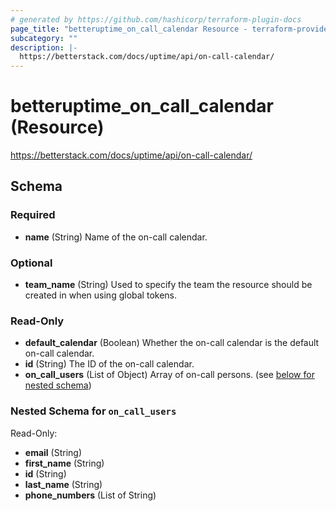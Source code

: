 ```yaml
---
# generated by https://github.com/hashicorp/terraform-plugin-docs
page_title: "betteruptime_on_call_calendar Resource - terraform-provider-better-uptime"
subcategory: ""
description: |-
  https://betterstack.com/docs/uptime/api/on-call-calendar/
---
```


# betteruptime_on_call_calendar (Resource)

https://betterstack.com/docs/uptime/api/on-call-calendar/



<!-- schema generated by tfplugindocs -->
## Schema

### Required

- **name** (String) Name of the on-call calendar.

### Optional

- **team_name** (String) Used to specify the team the resource should be created in when using global tokens.

### Read-Only

- **default_calendar** (Boolean) Whether the on-call calendar is the default on-call calendar.
- **id** (String) The ID of the on-call calendar.
- **on_call_users** (List of Object) Array of on-call persons. (see [below for nested schema](#nestedatt--on_call_users))

<a id="nestedatt--on_call_users"></a>
### Nested Schema for `on_call_users`

Read-Only:

- **email** (String)
- **first_name** (String)
- **id** (String)
- **last_name** (String)
- **phone_numbers** (List of String)


